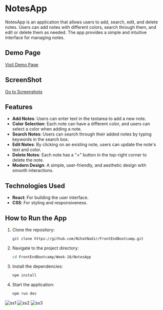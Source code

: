 # NotesApp

NotesApp is an application that allows users to add, search, edit, and delete notes. Users can add notes with different colors, search through them, and edit or delete them as needed. The app provides a simple and intuitive interface for managing notes.

## Demo Page
[Visit Demo Page](https://note-app-six-xi.vercel.app/)

## ScreenShot
[Go to Screenshots](#screenshots)




## Features

- **Add Notes**: Users can enter text in the textarea to add a new note.
- **Color Selection**: Each note can have a different color, and users can select a color when adding a note.
- **Search Notes**: Users can search through their added notes by typing keywords in the search box.
- **Edit Notes**: By clicking on an existing note, users can update the note's text and color.
- **Delete Notes**: Each note has a "×" button in the top-right corner to delete the note.
- **Modern Design**: A simple, user-friendly, and aesthetic design with smooth interactions.

## Technologies Used

- **React**: For building the user interface.
- **CSS**: For styling and responsiveness.

## How to Run the App

1. Clone the repository:
    ```bash
    git clone https://github.com/NihatNadir/FrontEndBootcamp.git
    ```
2. Navigate to the project directory:
    ```bash
    cd FrontEndBootcamp/Week-10/NotesApp
    ```
3. Install the dependencies:
    ```bash
    npm install
    ```
4. Start the application:
    ```bash
    npm run dev
    ```


<div id="screenshots">
  <img src="https://github.com/user-attachments/assets/ee793414-8b83-43a2-83ee-5fe5a402fb1f" alt="ss1">
  <img src="https://github.com/user-attachments/assets/1274d1c9-71d7-4435-8d25-1044595c6eb4" alt="ss2">
  <img src="https://github.com/user-attachments/assets/fcd0efa4-a33c-4a8c-8a35-c35422ef4a6a" alt="ss3">
</div>
